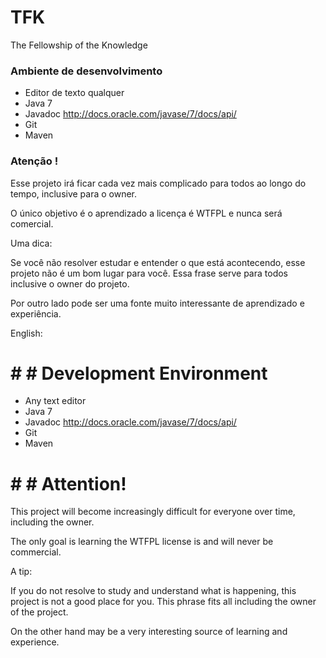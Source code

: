 TFK
===

The Fellowship of the Knowledge

### Ambiente de desenvolvimento

* Editor de texto qualquer
* Java 7
* Javadoc http://docs.oracle.com/javase/7/docs/api/
* Git
* Maven

### Atenção !

Esse projeto irá ficar cada vez mais complicado para todos ao longo do tempo, inclusive para o owner.

O único objetivo é o aprendizado a licença é WTFPL e nunca será comercial.

Uma dica:

Se você não resolver estudar e entender o que está acontecendo, esse projeto não é um bom lugar para você. Essa frase serve para todos inclusive o owner do projeto.

Por outro lado pode ser uma fonte muito interessante de aprendizado e experiência.

English:

# # # Development Environment

* Any text editor
* Java 7
* Javadoc http://docs.oracle.com/javase/7/docs/api/
* Git
* Maven

# # # Attention!

This project will become increasingly difficult for everyone over time, including the owner.

The only goal is learning the WTFPL license is and will never be commercial.

A tip:

If you do not resolve to study and understand what is happening, this project is not a good place for you. This phrase fits all including the owner of the project.

On the other hand may be a very interesting source of learning and experience.

